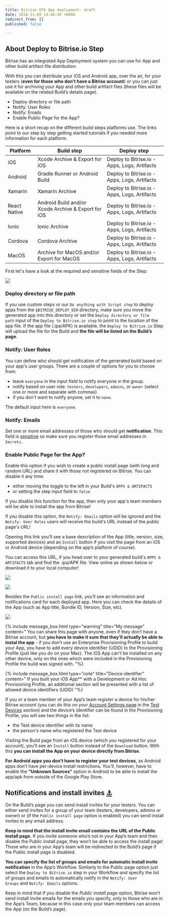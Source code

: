 ```yaml
---
title: Bitrise OTA App deployment- draft
date: 2018-11-09 14:46:59 +0000
redirect_from: []
published: false

---
```

## About Deploy to Bitrise.io Step

Bitrise has an integrated App Deployment system you can use for App and other build artifact file distribution.

With this you can distribute your iOS and Android app, over the air, for your testers (**even for those who don’t have a Bitrise account**) or you can just use it for archiving your App and other build artifact files (these files will be available on the related Build’s details page).

- Deploy directory or file path
- Notify: User Roles
- Notify: Emails
- Enable Public Page for the App?

Here is a short recap on the different build steps platforms use. The links point to our step by step getting started tutorials if you needed more information for each platform.


| Platform | Build step | Deploy step |
| --- | --- | --- |
| iOS | Xcode Archive & Export for iOS | Deploy to Bitrise.io - Apps, Logs, Artifacts |
| Android | Gradle Runner or Android Build | Deploy to Bitrise.io - Apps, Logs, Artifacts |
| Xamarin | Xamarin Archive | Deploy to Bitrise.io - Apps, Logs, Artifacts |
| React Native | Android Build and/or Xcode Archive & Export for iOS | Deploy to Bitrise.io - Apps, Logs, Artifacts |
| Ionic | Ionic Archive | Deploy to Bitrise.io - Apps, Logs, Artifacts |
| Cordova | Cordova Archive | Deploy to Bitrise.io - Apps, Logs, Artifacts |
| MacOS | Archive for MacOS and/or Export for MacOS | Deploy to Bitrise.io - Apps, Logs, Artifacts |

First let's have a look at the required and sensitive fields of the Step:

![](/img/deploy-to-bitrise.png)

### Deploy directory or file path

If you use custom steps or our `Do anything with Script step` to deploy apps from the `$BITRISE_DEPLOY_DIR` directory, make sure you move the generated app into this directory or set the `Deploy directory or file path` input of the `Deploy to Bitrise.io step` to point to the location of the app file. If the app file (.ipa/APK) is available, the `Deploy to Bitrise.io` Step will upload the file for the Build and **the file will be listed on the Build’s page**.

### Notify: User Roles

You can define who should get notification of the generated build based on your app's user groups. There are a couple of options for you to choose from:

* leave `everyone` in the input field to notify everyone in the group.
* notify based on user role: `testers`, `developers`, `admins`, or `owner` (select one or more and separate with commas)
* if you don't want to notify anyone, set it to `none`.

The default input here is `everyone`.

### Notify: Emails

Set one or more email addresses of those who should get **notification**. This field is  [sensitive](/builds/env-vars-secret-env-vars/) so make sure you register those email addresses in `Secrets`.

### Enable Public Page for the App?

Enable this option if you wish to create a public install page (with long and random URL) and share it with those not registered on Bitrise. You can disable it any time:

* either moving the toggle to the left in your Build's `APPS & ARTIFACTS`
* or setting the step input field to `false`

If you disable this function for the app, then only your app's team members will be able to install the app from Bitrise!

If you disable this option, the `Notify: Emails` option will be ignored and the `Notify: User Roles` users will receive the build's URL instead of the public page's URL!

Opening this link you’ll see a base description of the App (title, version, size, supported devices) and an `Install` button if you visit the page from an iOS or Android device (depending on the app’s platform of course).

You can access this URL, if you head over to your generated build's `APPS & ARTIFACTS` tab and find the .ipa/APK file. View online as shown below or download it to your local computer!

![](/img/public-install-page-1.png)

![](/img/public-install-page-example.png)

Besides the `Public install page` link, you’ll see an information and notifications card for each deployed app. Here you can check the details of the App (such as App title, Bundle ID, Version, Size, etc).

![](/img/info-card-android.jpg)

{% include message_box.html type="warning" title="My message" content=" You can share this page with anyone, even if they don’t have a Bitrise account, but **you have to make it sure that they’ll actually be able to instal the app** - if you don’t use an Enterprise Provisioning Profile to build your App, you have to add every device identifier (UDID) to the Provisioning Profile (just like you do on your Mac). The iOS App can’t be installed on any other device, only on the ones which were included in the Provisioning Profile the build was signed with. "%}

{% include message_box.html type="note" title="Device identifier" content="
If you built your iOS App** with a Development or Ad Hoc Provisioning Profile, an additional section will be presented with a list of allowed device identifiers (UDID)
"%}

If you or a team member of your App’s team register a device for his/her Bitrise account (you can do this on your [Account Settings page](https://www.bitrise.io/me/profile) in the [Test Devices](/testing/registering-a-test-device/) section) and the device’s identifier can be found in the Provisioning Profile, you will see two things in the list:

* the Test device identifier with its name
* the person's name who registered the Test device

Visiting the Build page from an iOS device (which you registered for your account), you’ll see an `Install` button instead of the `Download` button. With this **you can install the App on your device directly from Bitrise**.

**For Android apps you don’t have to register your test devices**, as Android apps don’t have per-device install restrictions. You’ll, however, have to enable the **“Unknown Sources”** option in Android to be able to install the app/apk from outside of the Google Play Store.

## Notifications and install invites [⚓](https://devcenter.bitrise.io/tutorials/deploy/bitrise-app-deployment/#notifications-and-install-invites)

On the Build’s page you can send install invites for your testers. You can either send invites for a group of your team (testers, developers, admins or owner) or (if the `Public install page` option is enabled) you can send install invites to any email address.

**Keep in mind that the install invite email contains the URL of the Public install page.** If you invite someone who’s not in your App’s team and then disable the Public install page, they won’t be able to access the install page! Those who are in your App’s team will be redirected to the Build’s page if the Public install page is disabled.

**You can specify the list of groups and emails for automatic install invite notification** in the App’s Workflow. Similarly to the Public page option just select the `Deploy to Bitrise.io` step in your Workflow and specify the list of groups and emails to automatically notify in the `Notify: User Groups` and `Notify: Emails` options.

Keep in mind that if you disable the _Public install page_ option, Bitrise won’t send install invite emails for the emails you specify, only to those who are in the App’s Team, because in this case only your team members can access the App (on the Build’s page).